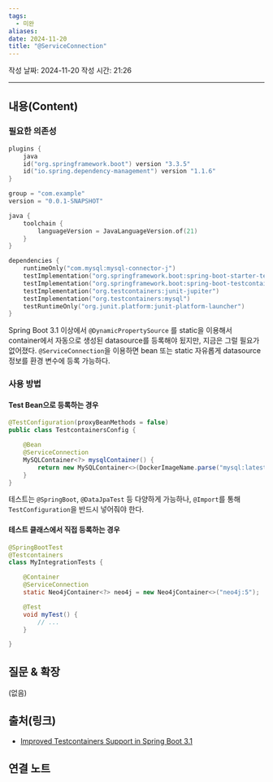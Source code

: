 ```yaml
---
tags:
  - 미완
aliases: 
date: 2024-11-20
title: "@ServiceConnection"
---
```

작성 날짜: 2024-11-20
작성 시간: 21:26


----
## 내용(Content)

### 필요한 의존성

```kotlin
plugins {
	java
	id("org.springframework.boot") version "3.3.5"
	id("io.spring.dependency-management") version "1.1.6"
}

group = "com.example"
version = "0.0.1-SNAPSHOT"

java {
	toolchain {
		languageVersion = JavaLanguageVersion.of(21)
	}
}

dependencies {
	runtimeOnly("com.mysql:mysql-connector-j")
	testImplementation("org.springframework.boot:spring-boot-starter-test")
	testImplementation("org.springframework.boot:spring-boot-testcontainers")
	testImplementation("org.testcontainers:junit-jupiter")
	testImplementation("org.testcontainers:mysql")
	testRuntimeOnly("org.junit.platform:junit-platform-launcher")
}
```

Spring Boot 3.1 이상에서 `@DynamicPropertySource` 를 static을 이용해서 container에서 자동으로 생성된 datasource를 등록해야 됬지만, 지금은 그럴 필요가 없어졌다. `@ServiceConnection`을 이용하면 bean 또는 static 자유롭게 datasource 정보를 환경 변수에 등록 가능하다.

### 사용 방법

#### Test Bean으로 등록하는 경우

```java
@TestConfiguration(proxyBeanMethods = false)
public class TestcontainersConfig {

	@Bean
	@ServiceConnection
	MySQLContainer<?> mysqlContainer() {
		return new MySQLContainer<>(DockerImageName.parse("mysql:latest"));
	}
}
```

테스트는 `@SpringBoot`, `@DataJpaTest` 등 다양하게 가능하나, `@Import`를 통해 `TestConfiguration`을 반드시 넣어줘야 한다.

#### 테스트 클래스에서 직접 등록하는 경우

```java
@SpringBootTest
@Testcontainers
class MyIntegrationTests {

    @Container
    @ServiceConnection
    static Neo4jContainer<?> neo4j = new Neo4jContainer<>("neo4j:5");

    @Test
    void myTest() {
        // ...
    }

}
```

## 질문 & 확장

(없음)

## 출처(링크)

- [Improved Testcontainers Support in Spring Boot 3.1](https://spring.io/blog/2023/06/23/improved-testcontainers-support-in-spring-boot-3-1)

## 연결 노트










